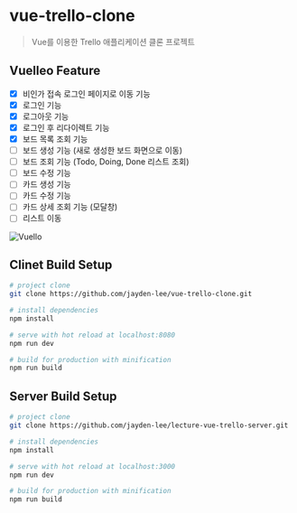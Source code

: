 # vue-trello-clone
> Vue를 이용한 Trello 애플리케이션 클론 프로젝트

## Vuelleo Feature
- [x] 비인가 접속 로그인 페이지로 이동 기능
- [x] 로그인 기능
- [x] 로그아웃 기능
- [x] 로그인 후 리다이렉트 기능
- [x] 보드 목록 조회 기능
- [ ] 보드 생성 기능 (새로 생성한 보드 화면으로 이동)
- [ ] 보드 조회 기능 (Todo, Doing, Done 리스트 조회)
- [ ] 보드 수정 기능
- [ ] 카드 생성 기능
- [ ] 카드 수정 기능
- [ ] 카드 상세 조회 기능 (모달창)
- [ ] 리스트 이동

![Vuello](https://user-images.githubusercontent.com/43853352/63561746-ff90f600-c595-11e9-8e46-a04998076158.png)

## Clinet Build Setup

``` bash
# project clone
git clone https://github.com/jayden-lee/vue-trello-clone.git

# install dependencies
npm install

# serve with hot reload at localhost:8080
npm run dev

# build for production with minification
npm run build
```

## Server Build Setup

```bash
# project clone
git clone https://github.com/jayden-lee/lecture-vue-trello-server.git

# install dependencies
npm install

# serve with hot reload at localhost:3000
npm run dev

# build for production with minification
npm run build
```